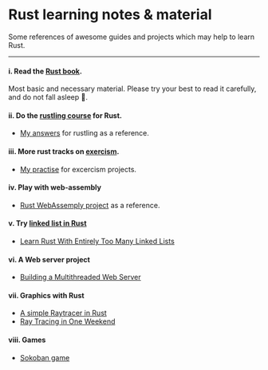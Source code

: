 # Rust learning notes & material

Some references of awesome guides and projects which may help to learn Rust. 

---

#### i. Read the [Rust book](https://doc.rust-lang.org/book/).

Most basic and necessary material. Please try your best to read it carefully, and do not fall asleep 🤣.

#### ii. Do the [rustling course](https://github.com/rust-lang/rustlings) for Rust.

- [My answers](./rustling-answers) for rustling as a reference.

#### iii. More rust tracks on [exercism](https://exercism.io/my/tracks/rust).

- [My practise](./rust) for excercism projects.

#### iv. Play with web-assembly

- [Rust WebAssemply project](../wasm/rust-wasm/wasm-game-of-life) as a reference.

#### v. Try [linked list in Rust](./Linked_Lists)

- [Learn Rust With Entirely Too Many Linked Lists](https://rust-unofficial.github.io/too-many-lists/)

#### vi. A Web server project

- [Building a Multithreaded Web Server](https://doc.rust-lang.org/stable/book/ch20-00-final-project-a-web-server.html)

#### vii. Graphics with Rust

- [A simple Raytracer in Rust](../Graphics/RayTracing)
- [Ray Tracing in One Weekend](https://raytracing.github.io/)

#### viii. Games

- [Sokoban game](./Sokoban)

